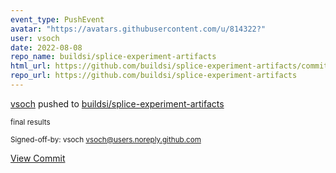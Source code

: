 ```yaml
---
event_type: PushEvent
avatar: "https://avatars.githubusercontent.com/u/814322?"
user: vsoch
date: 2022-08-08
repo_name: buildsi/splice-experiment-artifacts
html_url: https://github.com/buildsi/splice-experiment-artifacts/commit/0f6fdcea9fb314a90b2103e9de61c98cbd417c9a
repo_url: https://github.com/buildsi/splice-experiment-artifacts
---
```


<a href='https://github.com/vsoch' target='_blank'>vsoch</a> pushed to <a href='https://github.com/buildsi/splice-experiment-artifacts' target='_blank'>buildsi/splice-experiment-artifacts</a>

<small>final results

Signed-off-by: vsoch <vsoch@users.noreply.github.com></small>

<a href='https://github.com/buildsi/splice-experiment-artifacts/commit/0f6fdcea9fb314a90b2103e9de61c98cbd417c9a' target='_blank'>View Commit</a>